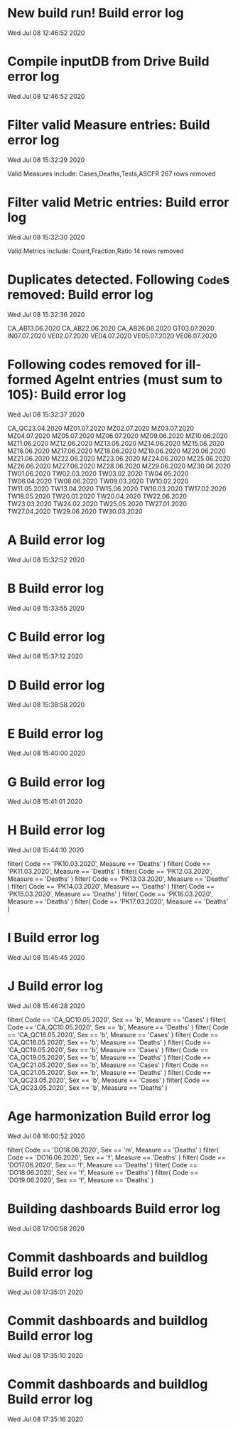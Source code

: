 
# New build run! Build error log
 Wed Jul 08 12:46:52 2020 


# Compile inputDB from Drive Build error log
 Wed Jul 08 12:46:52 2020 


# Filter valid Measure entries: Build error log
 Wed Jul 08 15:32:29 2020 

Valid Measures include: Cases,Deaths,Tests,ASCFR
 267 rows removed
# Filter valid Metric entries: Build error log
 Wed Jul 08 15:32:30 2020 

Valid Metrics include: Count,Fraction,Ratio
 14 rows removed
# Duplicates detected. Following `Code`s removed: Build error log
 Wed Jul 08 15:32:36 2020 

CA_AB13.06.2020
CA_AB22.06.2020
CA_AB26.06.2020
GT03.07.2020
IN07.07.2020
VE02.07.2020
VE04.07.2020
VE05.07.2020
VE06.07.2020
# Following codes removed for ill-formed AgeInt entries (must sum to 105): Build error log
 Wed Jul 08 15:32:37 2020 

CA_QC23.04.2020
MZ01.07.2020
MZ02.07.2020
MZ03.07.2020
MZ04.07.2020
MZ05.07.2020
MZ06.07.2020
MZ09.06.2020
MZ10.06.2020
MZ11.06.2020
MZ12.06.2020
MZ13.06.2020
MZ14.06.2020
MZ15.06.2020
MZ16.06.2020
MZ17.06.2020
MZ18.06.2020
MZ19.06.2020
MZ20.06.2020
MZ21.06.2020
MZ22.06.2020
MZ23.06.2020
MZ24.06.2020
MZ25.06.2020
MZ26.06.2020
MZ27.06.2020
MZ28.06.2020
MZ29.06.2020
MZ30.06.2020
TW01.06.2020
TW02.03.2020
TW03.02.2020
TW04.05.2020
TW06.04.2020
TW08.06.2020
TW09.03.2020
TW10.02.2020
TW11.05.2020
TW13.04.2020
TW15.06.2020
TW16.03.2020
TW17.02.2020
TW18.05.2020
TW20.01.2020
TW20.04.2020
TW22.06.2020
TW23.03.2020
TW24.02.2020
TW25.05.2020
TW27.01.2020
TW27.04.2020
TW29.06.2020
TW30.03.2020
# A Build error log
 Wed Jul 08 15:32:52 2020 


# B Build error log
 Wed Jul 08 15:33:55 2020 


# C Build error log
 Wed Jul 08 15:37:12 2020 


# D Build error log
 Wed Jul 08 15:38:58 2020 


# E Build error log
 Wed Jul 08 15:40:00 2020 


# G Build error log
 Wed Jul 08 15:41:01 2020 


# H Build error log
 Wed Jul 08 15:44:10 2020 

filter( Code == 'PK10.03.2020', Measure == 'Deaths' )
filter( Code == 'PK11.03.2020', Measure == 'Deaths' )
filter( Code == 'PK12.03.2020', Measure == 'Deaths' )
filter( Code == 'PK13.03.2020', Measure == 'Deaths' )
filter( Code == 'PK14.03.2020', Measure == 'Deaths' )
filter( Code == 'PK15.03.2020', Measure == 'Deaths' )
filter( Code == 'PK16.03.2020', Measure == 'Deaths' )
filter( Code == 'PK17.03.2020', Measure == 'Deaths' )

# I Build error log
 Wed Jul 08 15:45:45 2020 


# J Build error log
 Wed Jul 08 15:46:28 2020 

filter( Code == 'CA_QC10.05.2020', Sex == 'b', Measure == 'Cases' )
filter( Code == 'CA_QC10.05.2020', Sex == 'b', Measure == 'Deaths' )
filter( Code == 'CA_QC16.05.2020', Sex == 'b', Measure == 'Cases' )
filter( Code == 'CA_QC16.05.2020', Sex == 'b', Measure == 'Deaths' )
filter( Code == 'CA_QC19.05.2020', Sex == 'b', Measure == 'Cases' )
filter( Code == 'CA_QC19.05.2020', Sex == 'b', Measure == 'Deaths' )
filter( Code == 'CA_QC21.05.2020', Sex == 'b', Measure == 'Cases' )
filter( Code == 'CA_QC21.05.2020', Sex == 'b', Measure == 'Deaths' )
filter( Code == 'CA_QC23.05.2020', Sex == 'b', Measure == 'Cases' )
filter( Code == 'CA_QC23.05.2020', Sex == 'b', Measure == 'Deaths' )

# Age harmonization Build error log
 Wed Jul 08 16:00:52 2020 

filter( Code == 'DO18.06.2020', Sex == 'm', Measure == 'Deaths' )
filter( Code == 'DO16.06.2020', Sex == 'f', Measure == 'Deaths' )
filter( Code == 'DO17.06.2020', Sex == 'f', Measure == 'Deaths' )
filter( Code == 'DO18.06.2020', Sex == 'f', Measure == 'Deaths' )
filter( Code == 'DO19.06.2020', Sex == 'f', Measure == 'Deaths' )

# Building dashboards Build error log
 Wed Jul 08 17:00:58 2020 


# Commit dashboards and buildlog Build error log
 Wed Jul 08 17:35:01 2020 


# Commit dashboards and buildlog Build error log
 Wed Jul 08 17:35:10 2020 


# Commit dashboards and buildlog Build error log
 Wed Jul 08 17:35:16 2020 

